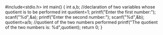 #include<stdio.h>
int main()
{
    int a,b; //declaration of two variables whose quotient is to be performed
    int quotient=1;
    printf("Enter the first number:");
    scanf("%d",&a);
    printf("Enter the second number:");
    scanf("%d",&b);
    quotient=a/b; //quotient of the two numbers performed
    printf("The quotient of the two numbers is: %d",quotient);
return 0;
}
